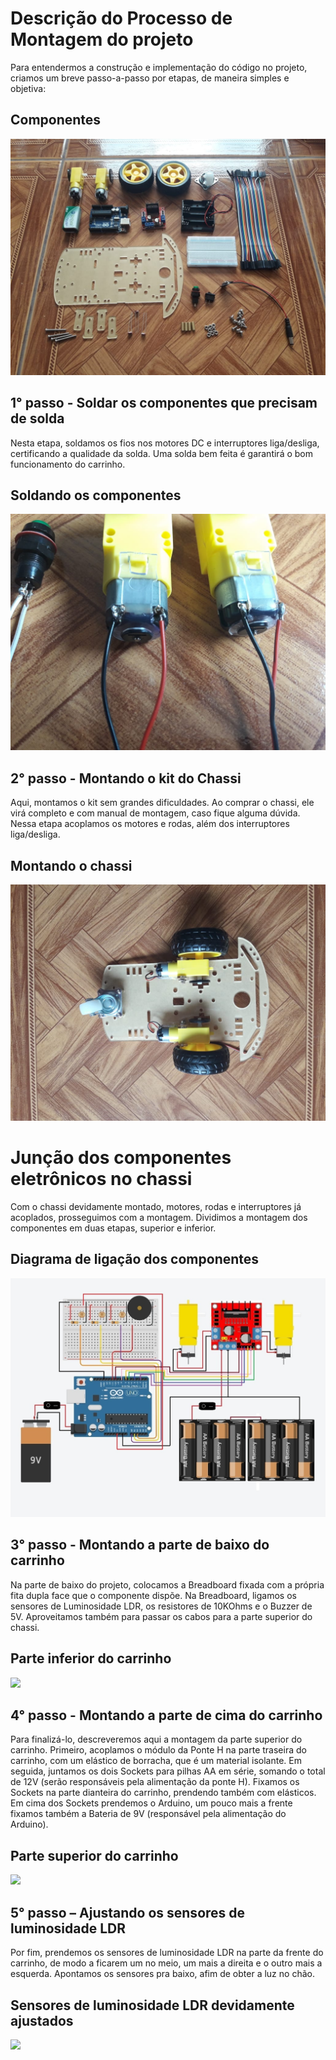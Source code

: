 ﻿# Descrição do Processo de Montagem do projeto

Para entendermos a construção e implementação do código no projeto, criamos um breve passo-a-passo por etapas, de maneira simples e objetiva:

## Componentes
![](3-hardware/_imagens/1.jpeg)

## 1° passo - Soldar os componentes que precisam de solda 

Nesta etapa, soldamos os fios nos motores DC e interruptores liga/desliga, certificando a qualidade da solda. Uma solda bem feita é garantirá o bom funcionamento do carrinho.

## Soldando os componentes
![](3-hardware/_imagens/2.jpeg)

## 2° passo - Montando o kit do Chassi

Aqui, montamos o kit sem grandes dificuldades. Ao comprar o chassi, ele virá completo e com manual de montagem, caso fique alguma dúvida. Nessa etapa acoplamos os motores e rodas, além dos interruptores liga/desliga.

## Montando o chassi
![](3-hardware/_imagens/3.jpeg)

# Junção dos componentes eletrônicos no chassi

Com o chassi devidamente montado, motores, rodas e interruptores já acoplados, prosseguimos com a montagem. Dividimos a montagem dos componentes em duas etapas, superior e inferior. 

## Diagrama de ligação dos componentes
![](3-hardware/_imagens/4.jpeg)

## 3° passo - Montando a parte de baixo do carrinho

Na parte de baixo do projeto, colocamos a Breadboard fixada com a própria fita dupla face que o componente dispõe. Na Breadboard, ligamos os sensores de Luminosidade LDR, os resistores de 10KOhms e o Buzzer de 5V. Aproveitamos também para passar os cabos para a parte superior do chassi.

## Parte inferior do carrinho
![](3-hardware/_imagens/5.jpeg)

## 4° passo - Montando a parte de cima do carrinho

Para finalizá-lo, descreveremos aqui a montagem da parte superior do carrinho. Primeiro, acoplamos o módulo da Ponte H na parte traseira do carrinho, com um elástico de borracha, que é um material isolante. Em seguida, juntamos os dois Sockets para pilhas AA em série, somando o total de 12V (serão responsáveis pela alimentação da ponte H). Fixamos os Sockets na parte dianteira do carrinho, prendendo também com elásticos. Em cima dos Sockets prendemos o Arduino, um pouco mais a frente fixamos também a Bateria de 9V (responsável pela alimentação do Arduino). 

## Parte superior do carrinho
![](3-hardware/_imagens/6.jpeg)
## 5° passo – Ajustando os sensores de luminosidade LDR

Por fim, prendemos os sensores de luminosidade LDR na parte da frente do carrinho, de modo a ficarem um no meio, um mais a direita e o outro mais a esquerda. Apontamos os sensores pra baixo, afim de obter a luz no chão.

## Sensores de luminosidade LDR devidamente ajustados
![](3-hardware/_imagens/7.jpeg)
